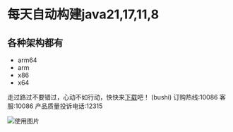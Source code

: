 # 每天自动构建java21,17,11,8
## 各种架构都有
- arm64
- arm
- x86
- x64

走过路过不要错过，心动不如行动，快快来[下载](https://github.com/9gwk/java/actions)吧！ (bushi)
订购热线:10086
客服:10086
产品质量投诉电话:12315

![使用图片](https://archive.biliimg.com/bfs/archive/7179bf01b6906116b29d90db6c27c5288ce6c954.jpg)
